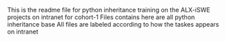 This is the readme file for python inheritance training on the ALX-iSWE projects on intranet for cohort-1
Files contains here are all python inheritance base
All files are labeled according to how the taskes appears on intranet